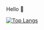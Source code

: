 
Hello 👋

[![Top Langs](https://github-readme-stats.vercel.app/api/top-langs/?username=dhruv-solanki2001&theme=radical)](https://github.com/dhruv-solanki2001/github-readme-stats)



<!-- dark, radical, merko, gruvbox, tokyonight, onedark, cobalt, synthwave, highcontrast, dracula -->

<!-- 
**dhruv-solanki2001/dhruv-solanki2001** is a ✨ _special_ ✨ repository because its `README.md` (this file) appears on your GitHub profile.

Here are some ideas to get you started:

- 🔭 I’m currently working on ...
- 🌱 I’m currently learning ...
- 👯 I’m looking to collaborate on ...
- 🤔 I’m looking for help with ...
- 💬 Ask me about ...
- 📫 How to reach me: ...
- 😄 Pronouns: ...
- ⚡ Fun fact: ...

 -->
